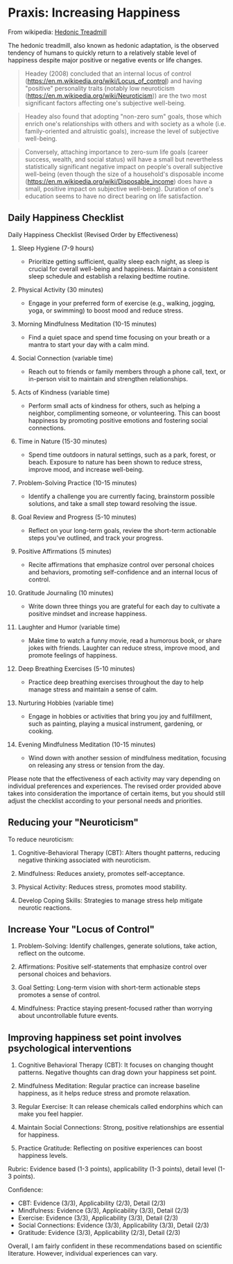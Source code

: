 # Praxis: Increasing Happiness

From wikipedia: [Hedonic Treadmill](https://en.wikipedia.org/wiki/Hedonic_treadmill)

The hedonic treadmill, also known as hedonic adaptation, is the observed tendency of humans to quickly return to a relatively stable level of happiness despite major positive or negative events or life changes.

> Headey (2008) concluded that an internal locus of control (https://en.m.wikipedia.org/wiki/Locus_of_control) and having "positive" personality traits (notably low neuroticism (https://en.m.wikipedia.org/wiki/Neuroticism)) are the two most significant factors affecting one's subjective well-being.

> Headey also found that adopting "non-zero sum" goals, those which enrich one's relationships with others and with society as a whole (i.e. family-oriented and altruistic goals), increase the level of subjective well-being.

> Conversely, attaching importance to zero-sum life goals (career success, wealth, and social status) will have a small but nevertheless statistically significant negative impact on people's overall subjective well-being (even though the size of a household's disposable income (https://en.m.wikipedia.org/wiki/Disposable_income) does have a small, positive impact on subjective well-being). Duration of one's education seems to have no direct bearing on life satisfaction.

## Daily Happiness Checklist

Daily Happiness Checklist (Revised Order by Effectiveness)

1. Sleep Hygiene (7-9 hours)
   - Prioritize getting sufficient, quality sleep each night, as sleep is crucial for overall well-being and happiness. Maintain a consistent sleep schedule and establish a relaxing bedtime routine.

2. Physical Activity (30 minutes)
   - Engage in your preferred form of exercise (e.g., walking, jogging, yoga, or swimming) to boost mood and reduce stress.

3. Morning Mindfulness Meditation (10-15 minutes)
   - Find a quiet space and spend time focusing on your breath or a mantra to start your day with a calm mind.

4. Social Connection (variable time)
   - Reach out to friends or family members through a phone call, text, or in-person visit to maintain and strengthen relationships.

5. Acts of Kindness (variable time)
   - Perform small acts of kindness for others, such as helping a neighbor, complimenting someone, or volunteering. This can boost happiness by promoting positive emotions and fostering social connections.

6. Time in Nature (15-30 minutes)
   - Spend time outdoors in natural settings, such as a park, forest, or beach. Exposure to nature has been shown to reduce stress, improve mood, and increase well-being.

7. Problem-Solving Practice (10-15 minutes)
   - Identify a challenge you are currently facing, brainstorm possible solutions, and take a small step toward resolving the issue.

8. Goal Review and Progress (5-10 minutes)
   - Reflect on your long-term goals, review the short-term actionable steps you've outlined, and track your progress.

9. Positive Affirmations (5 minutes)
   - Recite affirmations that emphasize control over personal choices and behaviors, promoting self-confidence and an internal locus of control.

10. Gratitude Journaling (10 minutes)
    - Write down three things you are grateful for each day to cultivate a positive mindset and increase happiness.

11. Laughter and Humor (variable time)
    - Make time to watch a funny movie, read a humorous book, or share jokes with friends. Laughter can reduce stress, improve mood, and promote feelings of happiness.

12. Deep Breathing Exercises (5-10 minutes)
    - Practice deep breathing exercises throughout the day to help manage stress and maintain a sense of calm.

13. Nurturing Hobbies (variable time)
    - Engage in hobbies or activities that bring you joy and fulfillment, such as painting, playing a musical instrument, gardening, or cooking.

14. Evening Mindfulness Meditation (10-15 minutes)
    - Wind down with another session of mindfulness meditation, focusing on releasing any stress or tension from the day.

Please note that the effectiveness of each activity may vary depending on individual preferences and experiences. The revised order provided above takes into consideration the importance of certain items, but you should still adjust the checklist according to your personal needs and priorities.


## Reducing your "Neuroticism"

To reduce neuroticism:

1. Cognitive-Behavioral Therapy (CBT): Alters thought patterns, reducing negative thinking associated with neuroticism.

2. Mindfulness: Reduces anxiety, promotes self-acceptance.

3. Physical Activity: Reduces stress, promotes mood stability.

4. Develop Coping Skills: Strategies to manage stress help mitigate neurotic reactions.


## Increase Your "Locus of Control"

1. Problem-Solving: Identify challenges, generate solutions, take action, reflect on the outcome.

2. Affirmations: Positive self-statements that emphasize control over personal choices and behaviors.

3. Goal Setting: Long-term vision with short-term actionable steps promotes a sense of control.

4. Mindfulness: Practice staying present-focused rather than worrying about uncontrollable future events.


## Improving happiness set point involves psychological interventions

1. Cognitive Behavioral Therapy (CBT): It focuses on changing thought patterns. Negative thoughts can drag down your happiness set point.

2. Mindfulness Meditation: Regular practice can increase baseline happiness, as it helps reduce stress and promote relaxation.

3. Regular Exercise: It can release chemicals called endorphins which can make you feel happier.

4. Maintain Social Connections: Strong, positive relationships are essential for happiness.

5. Practice Gratitude: Reflecting on positive experiences can boost happiness levels.

Rubric: Evidence based (1-3 points), applicability (1-3 points), detail level (1-3 points).

Confidence:

- CBT: Evidence (3/3), Applicability (2/3), Detail (2/3)
- Mindfulness: Evidence (3/3), Applicability (3/3), Detail (2/3)
- Exercise: Evidence (3/3), Applicability (3/3), Detail (2/3)
- Social Connections: Evidence (3/3), Applicability (3/3), Detail (2/3)
- Gratitude: Evidence (3/3), Applicability (2/3), Detail (2/3)

Overall, I am fairly confident in these recommendations based on scientific literature. However, individual experiences can vary.

